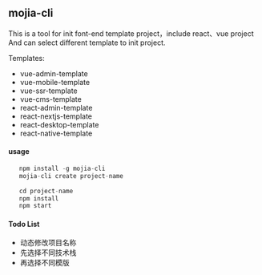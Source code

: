 ## mojia-cli

This is a tool for init font-end template project，include react、vue project And can select
different template to init project.

Templates:

   * vue-admin-template
   * vue-mobile-template
   * vue-ssr-template
   * vue-cms-template
   * react-admin-template
   * react-nextjs-template
   * react-desktop-template
   * react-native-template

#### usage

```javascript
   npm install -g mojia-cli
   mojia-cli create project-name
   
   cd project-name
   npm install
   npm start
```
  
#### Todo List
    
   * 动态修改项目名称
   * 先选择不同技术栈
   * 再选择不同模版
